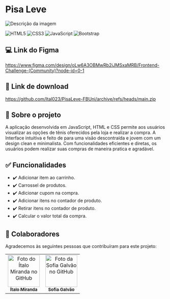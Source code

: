# Pisa Leve 
![Descrição da imagem](https://d9hhrg4mnvzow.cloudfront.net/cadastro.fbuni.edu.br/nucleodetecnologia/1786d883-fb-uni_109d03s000000000000028.png)


![HTML5](https://img.shields.io/badge/html5-%23E34F26.svg?style=for-the-badge&logo=html5&logoColor=white)
![CSS3](https://img.shields.io/badge/css3-%231572B6.svg?style=for-the-badge&logo=css3&logoColor=white)
![JavaScript](https://img.shields.io/badge/javascript-%23323330.svg?style=for-the-badge&logo=javascript&logoColor=%23F7DF1E)
![Bootstrap](https://img.shields.io/badge/bootstrap-%238511FA.svg?style=for-the-badge&logo=bootstrap&logoColor=white)


## 💻 Link do Figma
https://www.figma.com/design/oLw6A3OBMwRb2iJMSxaMRB/Frontend-Challenge-(Community)?node-id=0-1

## 🔗 Link de download
https://github.com/Ital023/PisaLeve-FBUni/archive/refs/heads/main.zip

## :rocket: Sobre o projeto
A aplicação desenvolvida em JavaScript, HTML e CSS permite aos usuários visualizar as opções de tênis oferecidos pela loja e realizar a compra. A Interface intuitiva e feito de para uma visão descontraída e jovem com um design clean e minimalista. Com funcionalidades eficientes e diretas, os usuários podem realizar suas compras de maneira pratica e agradável.

## :white_check_mark: Funcionalidades
- :heavy_check_mark: Adicionar item ao carrinho. 
- :heavy_check_mark: Carrossel de produtos. 
- :heavy_check_mark: Adicionar cupom na compra. 
- :heavy_check_mark: Adicionar itens no contador de produto. 
- :heavy_check_mark: Retirar itens no contador de produto.
- :heavy_check_mark: Calcular o valor total da compra. 


## 🤝 Colaboradores

Agradecemos às seguintes pessoas que contribuíram para este projeto:

<table>
  <tr>
    <td align="center" style="padding-right: 10px;">
      <a href="https://github.com/Ital023" title="Github do Ítalo Miranda">
        <img src="https://avatars.githubusercontent.com/u/113559117?v=4" width="100px;" alt="Foto do Ítalo Miranda no GitHub"/><br>
        <sub>
          <b>Ítalo Miranda</b>
        </sub>
      </a>
    </td>
    <td align="center">
      <a href="https://github.com/clement-sof" title="Github da Sofia Galvão">
        <img src="https://avatars.githubusercontent.com/u/87881298?v=4" width="100px;" alt="Foto da Sofia Galvão no GitHub"/><br>
        <sub>
          <b>Sofia Galvão</b>
        </sub>
      </a>
    </td>
  </tr>
</table>
